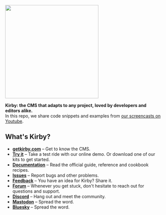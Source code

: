 [<img src="http://getkirby.com/assets/images/github/kirbycasts.jpg" width="300">](https://youtube.com/kirbycasts)


**Kirby: the CMS that adapts to any project, loved by developers and editors alike.**  
In this repo, we share code snippets and examples from [our screencasts on Youtube](https://videos.getkirby.com).

## What's Kirby?
- **[getkirby.com](https://getkirby.com)** – Get to know the CMS.
- **[Try it](https://getkirby.com/try)** – Take a test ride with our online demo. Or download one of our kits to get started.
- **[Documentation](https://getkirby.com/docs/guide)** – Read the official guide, reference and cookbook recipes.
- **[Issues](https://github.com/getkirby/kirby/issues)** – Report bugs and other problems.
- **[Feedback](https://feedback.getkirby.com)** – You have an idea for Kirby? Share it.
- **[Forum](https://forum.getkirby.com)** – Whenever you get stuck, don't hesitate to reach out for questions and support.
- **[Discord](https://chat.getkirby.com)** – Hang out and meet the community.
- **[Mastodon](https://mastodon.social/@getkirby)** – Spread the word.
- **[Bluesky](https://bsky.app/profile/getkirby.com)** – Spread the word.
